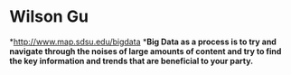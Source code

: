 # Wilson Gu
*http://www.map.sdsu.edu/bigdata
*__Big Data as a process is to try and navigate through the noises of large amounts of content and try to find the key information and trends that are beneficial to your party.__
